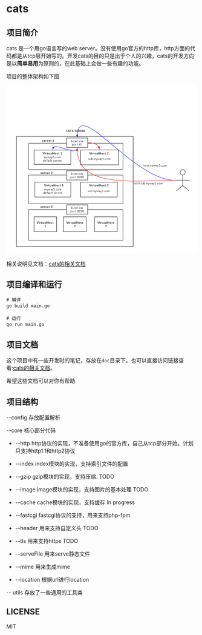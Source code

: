 # cats

## 项目简介

cats 是一个用go语言写的web server。没有使用go官方的http库，http方面的代码都是从tcp层开始写的。开发cats的目的只是出于个人的兴趣，cats的开发方向是以**简单易用**为原则的，在此基础上会做一些有趣的功能。

项目的整体架构如下图

![cats服务的结构图](https://github.com/joyme123/cats/raw/master/doc/img/cats-structure.jpg)

相关说明见文档：[cats的相关文档](https://github.com/joyme123/cats/blob/master/doc/index.md)

## 项目编译和运行

```
# 编译
go build main.go

# 运行
go run main.go
```

## 项目文档

这个项目中有一些开发时的笔记，存放在`doc`目录下。也可以直接访问链接查看:[cats的相关文档](https://github.com/joyme123/cats/blob/master/doc/index.md)。

希望这些文档可以对你有帮助

## 项目结构

--config            存放配置解析

--core              核心部分代码

 - --http          http协议的实现，不准备使用go的官方库，自己从tcp部分开始。计划只支持http1.1和http2协议

 - --index         index模块的实现，支持索引文件的配置

 - --gzip          gzip模块的实现，支持压缩. TODO

 - --image         image模块的实现，支持图片的基本处理 TODO

 - --cache         cache模块的实现，支持缓存 In progress

 - --fastcgi       fastcgi协议的支持，用来支持php-fpm

 - --header        用来支持自定义头 TODO

 - --tls           用来支持https TODO
 
 - --serveFile     用来serve静态文件

 - --mime          用来生成mime

 - --location      根据url进行location
 
-- utils           存放了一些通用的工具类

## LICENSE

MIT